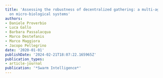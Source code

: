 ```yaml
---
title: 'Assessing the robustness of decentralized gathering: a multi-agent approach
  on micro-biological systems'
authors:
- Daniele Proverbio
- Luca Gallo
- Barbara Passalacqua
- Marco Destefanis
- Marco Maggiora
- Jacopo Pellegrino
date: '2020-01-01'
publishDate: '2024-02-21T18:07:22.165965Z'
publication_types:
- article-journal
publication: '*Swarm Intelligence*'
---
```

